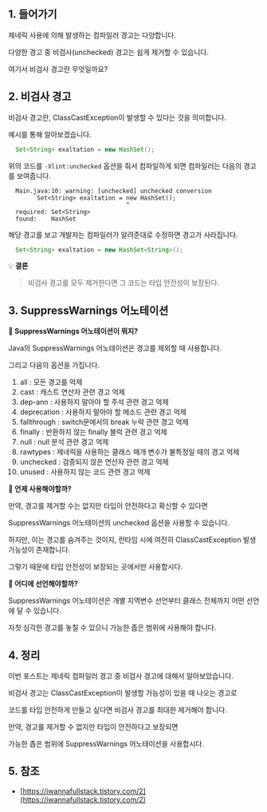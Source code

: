 ## 1. 들어가기

제네릭 사용에 의해 발생하는 컴파일러 경고는 다양합니다.

다양한 경고 중 비검사(unchecked) 경고는 쉽게 제거할 수 있습니다.

여기서 비검사 경고란 무엇일까요?

## 2. 비검사 경고

비검사 경고란, ClassCastException이 발생할 수 있다는 것을 의미합니다.

예시를 통해 알아보겠습니다.

```java
  Set<String> exaltation = new HashSet();
```

위의 코드를 `-Xlint:unchecked` 옵션을 줘서 컴파일하게 되면 컴파일러는 다음의 경고를 보여줍니다.

```
  Main.java:10: warning: [unchecked] unchecked conversion
        Set<String> exaltation = new HashSet();
                                 ^
  required: Set<String>
  found:    HashSet
```

해당 경고를 보고 개발자는 컴파일러가 알려준대로 수정하면 경고가 사라집니다.

```java
  Set<String> exaltation = new HashSet<String>();
```

💡 **결론**

> 비검사 경고를 모두 제거한다면 그 코드는 타입 안전성이 보장된다.

## 3. SuppressWarnings 어노테이션

**🤔 SuppressWarnings 어노테이션이 뭐지?**

Java의 SuppressWarnings 어노테이션은 경고를 제외할 때 사용합니다.

그리고 다음의 옵션을 가집니다.

1. all : 모든 경고를 억제
2. cast : 캐스트 연산자 관련 경고 억제
3. dep-ann : 사용하지 말아야 할 주석 관련 경고 억제
4. deprecation : 사용하지 말아야 할 메소드 관련 경고 억제
5. fallthrough : switch문에서의 break 누락 관련 경고 억제
6. finally : 반환하지 않는 finally 블럭 관련 경고 억제
7. null : null 분석 관련 경고 억제
8. rawtypes : 제네릭을 사용하는 클래스 매개 변수가 불특정일 때의 경고 억제
9. unchecked : 검증되지 않은 연산자 관련 경고 억제
10. unused : 사용하지 않는 코드 관련 경고 억제

**🤔 언제 사용해야할까?**

만약, 경고를 제거할 수는 없지만 타입이 안전하다고 확신할 수 있다면

SuppressWarnings 어노테이션의 unchecked 옵션을 사용할 수 있습니다.

하지만, 이는 경고를 숨겨주는 것이지, 런타임 시에 여전히 ClassCastException 발생 가능성이 존재합니다.

그렇기 때문에 타입 안전성이 보장되는 곳에서만 사용합시다.

**🤔 어디에 선언해야할까?**

SuppressWarnings 어노테이션은 개별 지역변수 선언부터 클래스 전체까지 어떤 선언에 달 수 있습니다.

자칫 심각한 경고를 놓칠 수 있으니 가능한 좁은 범위에 사용해야 합니다.

## 4. 정리

이번 포스트는 제네릭 컴파일러 경고 중 비검사 경고에 대해서 알아보았습니다.

비검사 경고는 ClassCastException이 발생할 가능성이 있을 때 나오는 경고로

코드를 타입 안전하게 만들고 싶다면 비검사 경고를 최대한 제거해야 합니다.

만약, 경고를 제거할 수 없지만 타입이 안전하다고 보장되면 

가능한 좁은 범위에 SuppressWarnings 어노테이션을 사용합시다.

## 5. 참조

* [https://iwannafullstack.tistory.com/2](https://iwannafullstack.tistory.com/2)
